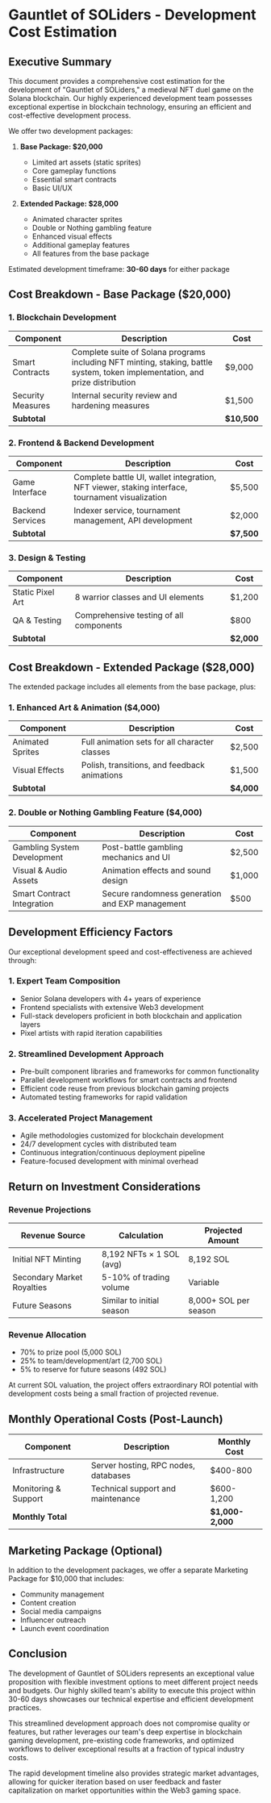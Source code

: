 # Gauntlet of SOLiders - Development Cost Estimation

## Executive Summary

This document provides a comprehensive cost estimation for the development of "Gauntlet of SOLiders," a medieval NFT duel game on the Solana blockchain. Our highly experienced development team possesses exceptional expertise in blockchain technology, ensuring an efficient and cost-effective development process.

We offer two development packages:

1. **Base Package: $20,000**
   - Limited art assets (static sprites)
   - Core gameplay functions
   - Essential smart contracts
   - Basic UI/UX

2. **Extended Package: $28,000**
   - Animated character sprites
   - Double or Nothing gambling feature
   - Enhanced visual effects
   - Additional gameplay features
   - All features from the base package

Estimated development timeframe: **30-60 days** for either package

## Cost Breakdown - Base Package ($20,000)

### 1. Blockchain Development

| Component | Description | Cost |
|-----------|-------------|------|
| Smart Contracts | Complete suite of Solana programs including NFT minting, staking, battle system, token implementation, and prize distribution | $9,000 |
| Security Measures | Internal security review and hardening measures | $1,500 |
| **Subtotal** | | **$10,500** |

### 2. Frontend & Backend Development

| Component | Description | Cost |
|-----------|-------------|------|
| Game Interface | Complete battle UI, wallet integration, NFT viewer, staking interface, tournament visualization | $5,500 |
| Backend Services | Indexer service, tournament management, API development | $2,000 |
| **Subtotal** | | **$7,500** |

### 3. Design & Testing

| Component | Description | Cost |
|-----------|-------------|------|
| Static Pixel Art | 8 warrior classes and UI elements | $1,200 |
| QA & Testing | Comprehensive testing of all components | $800 |
| **Subtotal** | | **$2,000** |

## Cost Breakdown - Extended Package ($28,000)

The extended package includes all elements from the base package, plus:

### 1. Enhanced Art & Animation ($4,000)

| Component | Description | Cost |
|-----------|-------------|------|
| Animated Sprites | Full animation sets for all character classes | $2,500 |
| Visual Effects | Polish, transitions, and feedback animations | $1,500 |
| **Subtotal** | | **$4,000** |

### 2. Double or Nothing Gambling Feature ($4,000)

| Component | Description | Cost |
|-----------|-------------|------|
| Gambling System Development | Post-battle gambling mechanics and UI | $2,500 |
| Visual & Audio Assets | Animation effects and sound design | $1,000 |
| Smart Contract Integration | Secure randomness generation and EXP management | $500 |

## Development Efficiency Factors

Our exceptional development speed and cost-effectiveness are achieved through:

### 1. Expert Team Composition

- Senior Solana developers with 4+ years of experience
- Frontend specialists with extensive Web3 development
- Full-stack developers proficient in both blockchain and application layers
- Pixel artists with rapid iteration capabilities

### 2. Streamlined Development Approach

- Pre-built component libraries and frameworks for common functionality
- Parallel development workflows for smart contracts and frontend
- Efficient code reuse from previous blockchain gaming projects
- Automated testing frameworks for rapid validation

### 3. Accelerated Project Management

- Agile methodologies customized for blockchain development
- 24/7 development cycles with distributed team
- Continuous integration/continuous deployment pipeline
- Feature-focused development with minimal overhead

## Return on Investment Considerations

### Revenue Projections

| Revenue Source | Calculation | Projected Amount |
|----------------|-------------|------------------|
| Initial NFT Minting | 8,192 NFTs × 1 SOL (avg) | 8,192 SOL |
| Secondary Market Royalties | 5-10% of trading volume | Variable |
| Future Seasons | Similar to initial season | 8,000+ SOL per season |

### Revenue Allocation

- 70% to prize pool (5,000 SOL)
- 25% to team/development/art (2,700 SOL)
- 5% to reserve for future seasons (492 SOL)

At current SOL valuation, the project offers extraordinary ROI potential with development costs being a small fraction of projected revenue.

## Monthly Operational Costs (Post-Launch)

| Component | Description | Monthly Cost |
|-----------|-------------|--------------|
| Infrastructure | Server hosting, RPC nodes, databases | $400-800 |
| Monitoring & Support | Technical support and maintenance | $600-1,200 |
| **Monthly Total** | | **$1,000-2,000** |

## Marketing Package (Optional)

In addition to the development packages, we offer a separate Marketing Package for $10,000 that includes:

- Community management
- Content creation
- Social media campaigns
- Influencer outreach
- Launch event coordination

## Conclusion

The development of Gauntlet of SOLiders represents an exceptional value proposition with flexible investment options to meet different project needs and budgets. Our highly skilled team's ability to execute this project within 30-60 days showcases our technical expertise and efficient development practices.

This streamlined development approach does not compromise quality or features, but rather leverages our team's deep expertise in blockchain gaming development, pre-existing code frameworks, and optimized workflows to deliver exceptional results at a fraction of typical industry costs.

The rapid development timeline also provides strategic market advantages, allowing for quicker iteration based on user feedback and faster capitalization on market opportunities within the Web3 gaming space. 